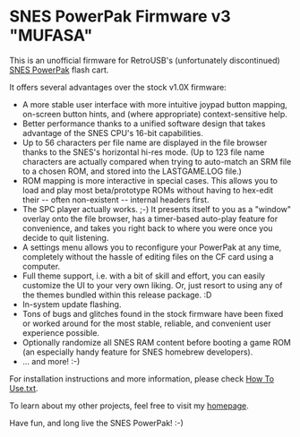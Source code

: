 # SNES PowerPak Firmware v3 "MUFASA"

This is an unofficial firmware for RetroUSB's (unfortunately discontinued) [SNES PowerPak](http://www.retrousb.com/product_info.php?cPath=24&products_id=84) flash cart.

It offers several advantages over the stock v1.0X firmware:
* A more stable user interface with more intuitive joypad button mapping, on-screen button hints, and (where appropriate) context-sensitive help.
* Better performance thanks to a unified software design that takes advantage of the SNES CPU's 16-bit capabilities.
* Up to 56 characters per file name are displayed in the file browser thanks to the SNES's horizontal hi-res mode. (Up to 123 file name characters are actually compared when trying to auto-match an SRM file to a chosen ROM, and stored into the LASTGAME.LOG file.)
* ROM mapping is more interactive in special cases. This allows you to load and play most beta/prototype ROMs without having to hex-edit their -- often non-existent -- internal headers first.
* The SPC player actually works. ;-) It presents itself to you as a "window" overlay onto the file browser, has a timer-based auto-play feature for convenience, and takes you right back to where you were once you decide to quit listening.
* A settings menu allows you to reconfigure your PowerPak at any time, completely without the hassle of editing files on the CF card using a computer.
* Full theme support, i.e. with a bit of skill and effort, you can easily customize the UI to your very own liking. Or, just resort to using any of the themes bundled within this release package. :D
* In-system update flashing.
* Tons of bugs and glitches found in the stock firmware have been fixed or worked around for the most stable, reliable, and convenient user experience possible.
* Optionally randomize all SNES RAM content before booting a game ROM (an especially handy feature for SNES homebrew developers).
* ... and more! :-)

For installation instructions and more information, please check [How To Use.txt](https://github.com/Ramsis-SNES/snes-powerpak-firmware-v3/blob/master/How%20To%20Use.txt).

To learn about my other projects, feel free to visit my [homepage](https://manuloewe.de).

Have fun, and long live the SNES PowerPak! :-)

